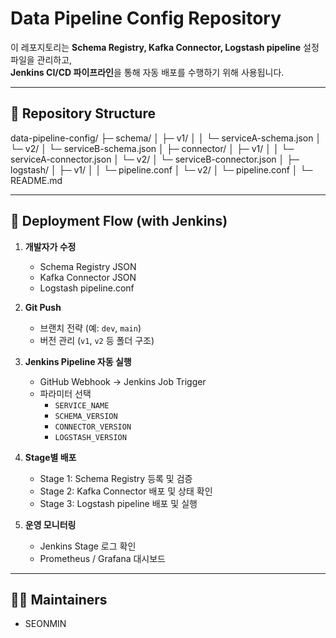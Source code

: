 # Data Pipeline Config Repository

이 레포지토리는 **Schema Registry, Kafka Connector, Logstash pipeline** 설정 파일을 관리하고,  
**Jenkins CI/CD 파이프라인**을 통해 자동 배포를 수행하기 위해 사용됩니다.

---

## 📂 Repository Structure
data-pipeline-config/
├─ schema/
│ ├─ v1/
│ │ └─ serviceA-schema.json
│ └─ v2/
│ └─ serviceB-schema.json
│
├─ connector/
│ ├─ v1/
│ │ └─ serviceA-connector.json
│ └─ v2/
│ └─ serviceB-connector.json
│
├─ logstash/
│ ├─ v1/
│ │ └─ pipeline.conf
│ └─ v2/
│ └─ pipeline.conf
│
└─ README.md

---

## 🚀 Deployment Flow (with Jenkins)

1. **개발자가 수정**  
   - Schema Registry JSON  
   - Kafka Connector JSON  
   - Logstash pipeline.conf  

2. **Git Push**  
   - 브랜치 전략 (예: `dev`, `main`)  
   - 버전 관리 (`v1`, `v2` 등 폴더 구조)  

3. **Jenkins Pipeline 자동 실행**  
   - GitHub Webhook → Jenkins Job Trigger  
   - 파라미터 선택  
     - `SERVICE_NAME`  
     - `SCHEMA_VERSION`  
     - `CONNECTOR_VERSION`  
     - `LOGSTASH_VERSION`  

4. **Stage별 배포**  
   - Stage 1: Schema Registry 등록 및 검증  
   - Stage 2: Kafka Connector 배포 및 상태 확인  
   - Stage 3: Logstash pipeline 배포 및 실행  

5. **운영 모니터링**  
   - Jenkins Stage 로그 확인  
   - Prometheus / Grafana 대시보드  

---

## 👨‍💻 Maintainers
- SEONMIN
